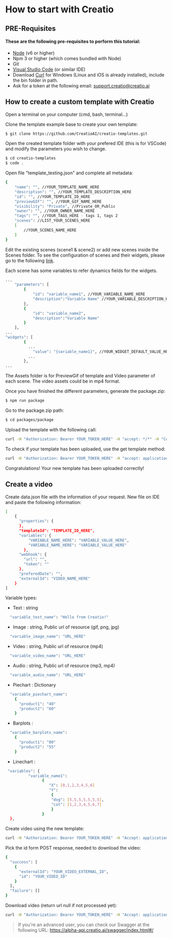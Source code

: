 # How to start with Creatio

## PRE-Requisites
#### These are the following pre-requisites to perform this tutorial:
- [Node](https://nodejs.org/en/) (v6 or higher)
- Npm 3 or higher (which comes bundled with Node)
- Git 
- [Visual Studio Code](https://code.visualstudio.com/) (or similar IDE)
- Download [Curl](https://curl.se/windows/) for Windows (Linux and iOS is already installed), include the bin folder in path.
- Ask for a token at the following email: support.creatio@creatio.ai

## How to create a custom template with Creatio

Open a terminal on your computer (cmd, bash, terminal...)

Clone the template example base to create your own template:
```bash
$ git clone https://github.com/CreatioAI/creatio-templates.git
```

Open the created template folder with your prefered IDE (this is for VSCode) and modify the parameters you wish to change.
```bash
$ cd creatio-templates
$ code .
```

Open file "template_testing.json" and complete all metadata:
```bash
{
    "name": "", //YOUR_TEMPLATE_NAME_HERE
    "description": "", //YOUR_TEMPLATE_DESCRIPTION_HERE
    "id": "", //YOUR_TEMPLATE_ID_HERE
    "previewGIF": "", //YOUR_GIF_NAME_HERE
    "visibility": "Private", //Private_OR_Public
    "owner": "", //YOUR_OWNER_NAME_HERE
    "tags": "", //YOUR_TAGS_HERE - tags 1, tags 2
    "scenes": //LIST_YOUR_SCENES_HERE 
    [
        //YOUR_SCENES_NAME_HERE
    ]
}
```

Edit the existing scenes (scene1 & scene2) or add new scenes inside the Scenes folder.
To see the configuration of scenes and their widgets, please go to the following [link](https://github.com/CreatioAI/creatio-api/tree/main/templates/widgets).

Each scene has some variables to refer dynamics fields for the widgets. 

```bash
...
    "parameters": [
        {
            "id": "variable_name1", //YOUR_VARIABLE_NAME_HERE
            "description":"Variable Name" //YOUR_VARIABLE_DESCRIPTION_HERE
        },
        {
            "id": "variable_name2",
            "description":"Variable Name"
        }
    ],
...
"widgets": [
        {
          ...
            "value": "{variable_name1}", //YOUR_WIDGET_DEFAULT_VALUE_HERE
          ...
        },
...
```

The Assets folder is for PreviewGif of template and Video parameter of each scene.
The video assets could be in mp4 format.

Once you have finished the different parameters, generate the package.zip:
```bash
$ npm run package
```

Go to the package.zip path:
```bash
$ cd packages/package
```

Upload the template with the following call: 
```bash 
curl -H "Authorization: Bearer YOUR_TOKEN_HERE" -H "accept: */*" -H "Content-Type: multipart/form-data" -F "files=@package.zip;type=application/x-zip-compressed" -X "POST" https://api.creatio.ai/api/templates
```

To check if your template has been uploaded, use the get template method:
```bash
curl -H "Authorization: Bearer YOUR_TOKEN_HERE" -H "accept: application/json" -X "GET" https://api.creatio.ai/api/templates/YOUR_TEMPLATE_ID_HERE
```

Congratulations! Your new template has been uploaded correctly!


## Create a video

Create data.json file with the information of your request. New file on IDE and paste the following information:
```bash
[
    {
      "properties": {
      },
      "templateId": "TEMPLATE_ID_HERE",
      "variables": {
          "VARIABLE_NAME_HERE": "VARIABLE_VALUE_HERE",
          "VARIABLE_NAME_HERE": "VARIABLE_VALUE_HERE"
        },
      "webhook": {
        "url": "",
        "token": ""
      },
      "preferedDate": "",
      "externalId": "VIDEO_NAME_HERE"
    }
]
```

Variable types:
- Text : string
```bash
  "variable_text_name": "Hello from Creatio!"
```
- Image : string, Public url of resource (gif, png, jpg)
```bash
  "variable_image_name": "URL_HERE"
```
- Video : string, Public url of resource (mp4)
```bash
  "variable_video_name": "URL_HERE"
```
- Audio : string, Public url of resource (mp3, mp4)
```bash
  "variable_audio_name": "URL_HERE"
```
- Piechart : Dictionary 
```bash
  "variable_piechart_name":
    {
      "product1": "40"
      "product2": "60"
    }
```

- Barplots :
```bash
  "variable_barplots_name":
    {
      "product1": "80"
      "product2": "55"
    }
```
- Linechart :
```bash
 "variables": {
          "variable_name1":
                {
                   "X": [0,1,2,3,4,5,6]
                   "Y":
                    {
                    "dog": [5,5,5,5,5,5,5],
                    "cat": [1,2,3,4,5,6,7]
                    }
                }
  },
```


Create video using the new template:
```bash
curl -H "Authorization: Bearer YOUR_TOKEN_HERE" -H "Accept: application/json" -H "Content-Type: application/json" -d "@data.json" -X "POST" https://api.creatio.ai/api/videos
```

Pick the id form POST response, needed to download the video:
```bash
{
  "success": [
    {
      "externalId": "YOUR_VIDEO_EXTERNAL_ID",
      "id": "YOUR_VIDEO_ID"
    }
  ],
  "failure": []
}
```

Download video (return url null if not processed yet):
```bash
curl -H "Authorization: Bearer YOUR_TOKEN_HERE" -H "Accept: application/json" -X "GET" https://api.creatio.ai/api/videos/YOUR_VIDEO_ID/download
```

> If you're an advanced user, you can check our Swagger at the following URL: https://alpha-api.creatio.ai/swagger/index.html#/
